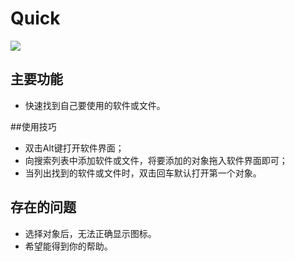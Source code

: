 # Quick
 

![](http://7mnmjs.com1.z0.glb.clouddn.com/Quick.png?imageView2/2/w/203/h/203&e=1442249115&token=IHHM0ma6g1PVpI2kw6Lkx30YKF2z3ml8uCgD2_C5:fWUTGeovTupHMBWNqQuo84jPye8)
 
## 主要功能

* 快速找到自己要使用的软件或文件。

##使用技巧

* 双击Alt键打开软件界面；
* 向搜索列表中添加软件或文件，将要添加的对象拖入软件界面即可；
* 当列出找到的软件或文件时，双击回车默认打开第一个对象。


## 存在的问题
* 选择对象后，无法正确显示图标。
* 希望能得到你的帮助。

